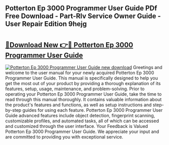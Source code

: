 ## Potterton Ep 3000 Programmer User Guide PDf Free Download - Part-Rlv Service Owner Guide - User Repair Edition 9hejg

# <h2><a href="http://bc47257.oget.top/?id=Potterton+Ep+3000+Programmer+User+Guide">🔗Download New 👉🔴 Potterton Ep 3000 Programmer User Guide</a></h2>

[![Potterton Ep 3000 Programmer User Guide new download](https://i.imgur.com/5g1atiW.png)](http://bc47257.oget.top/?id=Potterton+Ep+3000+Programmer+User+Guide)
Greetings and welcome to the user manual for your newly acquired Potterton Ep 3000 Programmer User Guide. This manual is specifically designed to help you get the most out of your product by providing a thorough explanation of its features, setup, usage, maintenance, and problem-solving. Prior to operating your Potterton Ep 3000 Programmer User Guide, take the time to read through this manual thoroughly. It contains valuable information about the product's features and functions, as well as setup instructions and step-by-step guides for using each feature. Potterton Ep 3000 Programmer User Guide advanced features include object detection, fingerprint scanning, customizable profiles, and automated tasks, all of which can be accessed and customized through the user interface. Your Feedback is Valued Potterton Ep 3000 Programmer User Guide. We appreciate your input and are committed to providing you with exceptional service.
